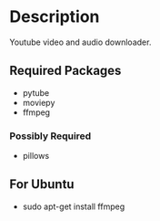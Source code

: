 # Description
Youtube video and audio downloader.

## Required Packages
- pytube
- moviepy
- ffmpeg

### Possibly Required
- pillows

## For Ubuntu
- sudo apt-get install ffmpeg
